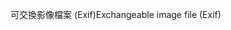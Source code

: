 <span data-ttu-id="e4732-101">可交換影像檔案 (Exif)</span><span class="sxs-lookup"><span data-stu-id="e4732-101">Exchangeable image file (Exif)</span></span>